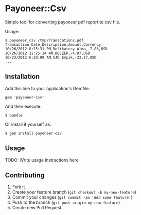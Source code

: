 # Payoneer::Csv

Simple tool for converting payoneer pdf report to csv file.

Usage:

```
$ payoneer_csv /tmp/Transcations.pdf 
Transaction Date,Description,Amount,Currency
10/26/2012 8:15:31 PM,Delikatesy Alma,-7.83,USD
10/26/2012 12:25:14 AM,DEEZER,-4.87,USD
10/23/2012 6:28:09 AM,SJO Empik,-23.17,USD
...
```

## Installation

Add this line to your application's Gemfile:

    gem 'payoneer-csv'

And then execute:

    $ bundle

Or install it yourself as:

    $ gem install payoneer-csv

## Usage

TODO: Write usage instructions here

## Contributing

1. Fork it
2. Create your feature branch (`git checkout -b my-new-feature`)
3. Commit your changes (`git commit -am 'Add some feature'`)
4. Push to the branch (`git push origin my-new-feature`)
5. Create new Pull Request
